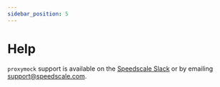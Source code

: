 ```yaml
---
sidebar_position: 5
---
```


# Help

`proxymock` support is available on the [Speedscale Slack](https://slack.speedscale.com) or by emailing [support@speedscale.com](mailto:support@speedscale.com).